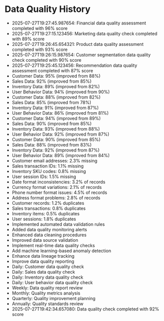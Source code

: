 # Data Quality History

- 2025-07-27T19:27:45.987654: Financial data quality assessment completed with 96% score
- 2025-07-27T19:27:15.123456: Marketing data quality check completed with 89% score
- 2025-07-27T19:26:45.654321: Product data quality assessment completed with 93% score
- 2025-07-27T19:26:15.987654: Customer segmentation data quality check completed with 90% score
- 2025-07-27T19:25:45.123456: Recommendation data quality assessment completed with 87% score
- Customer Data: 95% (improved from 88%)
- Sales Data: 92% (improved from 85%)
- Inventory Data: 89% (improved from 82%)
- User Behavior Data: 94% (improved from 90%)
- Customer Data: 88% (improved from 82%)
- Sales Data: 85% (improved from 78%)
- Inventory Data: 91% (improved from 87%)
- User Behavior Data: 86% (improved from 81%)
- Customer Data: 94% (improved from 89%)
- Sales Data: 90% (improved from 85%)
- Inventory Data: 93% (improved from 88%)
- User Behavior Data: 92% (improved from 87%)
- Customer Data: 90% (improved from 85%)
- Sales Data: 88% (improved from 83%)
- Inventory Data: 92% (improved from 87%)
- User Behavior Data: 89% (improved from 84%)
- Customer email addresses: 2.3% missing
- Sales transaction IDs: 1.1% missing
- Inventory SKU codes: 0.8% missing
- User session IDs: 1.5% missing
- Date format inconsistencies: 3.2% of records
- Currency format variations: 2.1% of records
- Phone number format issues: 4.5% of records
- Address format problems: 2.8% of records
- Customer records: 1.2% duplicates
- Sales transactions: 0.8% duplicates
- Inventory items: 0.5% duplicates
- User sessions: 1.8% duplicates
- Implemented automated data validation rules
- Added data quality monitoring alerts
- Enhanced data cleaning procedures
- Improved data source validation
- Implement real-time data quality checks
- Add machine learning-based anomaly detection
- Enhance data lineage tracking
- Improve data quality reporting
- Daily: Customer data quality check
- Daily: Sales data quality check
- Daily: Inventory data quality check
- Daily: User behavior data quality check
- Weekly: Data quality report review
- Monthly: Quality metrics analysis
- Quarterly: Quality improvement planning
- Annually: Quality standards review
- 2025-07-27T19:42:34.657080: Data quality check completed with 92% score
